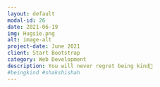 ```yaml
---
layout: default
modal-id: 26
date: 2021-06-19
img: Hugsie.png
alt: image-alt
project-date: June 2021
client: Start Bootstrap
category: Web Development
description: You will never regret being kind💓
#beingkind #shakshishah
---
```

